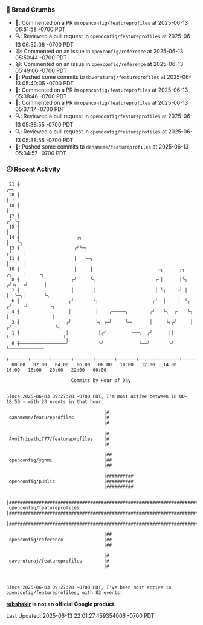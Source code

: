 ### 🍞 Bread Crumbs

 * 💬: Commented on a PR in  `openconfig/featureprofiles` at 2025-06-13 06:51:58 -0700 PDT
 * 🔍: Reviewed a pull request in  `openconfig/featureprofiles` at 2025-06-13 06:52:06 -0700 PDT
 * 😃: Commented on an issue in `openconfig/reference` at 2025-06-13 05:50:44 -0700 PDT
 * 😃: Commented on an issue in `openconfig/reference` at 2025-06-13 05:49:06 -0700 PDT
 * 🚢: Pushed some commits to `daveruturaj/featureprofiles` at 2025-06-13 05:40:05 -0700 PDT
 * 💬: Commented on a PR in  `openconfig/featureprofiles` at 2025-06-13 05:38:46 -0700 PDT
 * 💬: Commented on a PR in  `openconfig/featureprofiles` at 2025-06-13 05:37:17 -0700 PDT
 * 🔍: Reviewed a pull request in  `openconfig/featureprofiles` at 2025-06-13 05:38:55 -0700 PDT
 * 🔍: Reviewed a pull request in  `openconfig/featureprofiles` at 2025-06-13 05:38:55 -0700 PDT
 * 🚢: Pushed some commits to `danameme/featureprofiles` at 2025-06-13 05:34:57 -0700 PDT

### 🕘 Recent Activity
```
 21 ┼                                                                            ╭─╮
 20 ┤                                                                            │ │
 18 ┤                                                                            │ │
 17 ┤                                                                           ╭╯ ╰╮
 15 ┤                                                                           │   │
 14 ┤                     ╭╮                                                    │   ╰╮
 13 ┤                    ╭╯╰─╮                                                 ╭╯    │
 11 ┤                    │   ╰─╮                                               │     │
 10 ┤                    │     │                        ╭╮      ╭╮       ╭╮    │     ╰╮
  8 ┤                   ╭╯     ╰╮                      ╭╯│      │╰╮     ╭╯╰╮  ╭╯      │
  7 ┤                   │       │                      │ ╰╮    ╭╯ │     │  ╰─╮│       ╰╮
  6 ┤                  ╭╯       ╰╮                    ╭╯  │    │  ╰╮   ╭╯    ╰╯        ╰╮
  4 ┤                  │         │    ╭─────╮        ╭╯   ╰╮  ╭╯   ╰╮  │                │
  3 ┤                 ╭╯         ╰╮ ╭─╯     ╰─╮      │     ╰╮╭╯     │ ╭╯                ╰╮
  1 ┤                 │           │╭╯         ╰──╮  ╭╯      ││      ╰─╯                  ╰╮
  0 ┼─────────────────╯           ╰╯             ╰──╯       ╰╯                            ╰─────────────
    +───────+───────+───────+───────+───────+───────+───────+───────+───────+───────+───────+───────+────
  00:00   02:00   04:00   06:00   08:00   10:00   12:00   14:00   16:00   18:00   20:00   22:00   00:00   

						Commits by Hour of Day


Since 2025-06-03 09:27:28 -0700 PDT, I'm most active between 18:00-18:59 - with 23 events in that hour.

```



```
                                    |#
 danameme/featureprofiles           |#
                                    |#

                                    |#
 AvniTripathi777/featureprofiles    |#
                                    |#

                                    |##
 openconfig/ygnmi                   |##
                                    |##

                                    |##########
 openconfig/public                  |##########
                                    |##########

                                    |###################################################################################
 openconfig/featureprofiles         |###################################################################################
                                    |###################################################################################

                                    |##
 openconfig/reference               |##
                                    |##

                                    |#
 daveruturaj/featureprofiles        |#
                                    |#



Since 2025-06-03 09:27:28 -0700 PDT, I've been most active in openconfig/featureprofiles, with 83 events.

```
**[robshakir](mailto:robjs@google.com) is not an official Google product.**  


Last Updated: 2025-06-13 22:01:27.459354006 -0700 PDT
